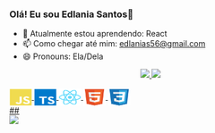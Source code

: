 ### Olá! Eu sou Edlania Santos👋
- 🌱 Atualmente estou aprendendo: React
- 📫 Como chegar até mim: edlanias56@gmail.com
- 😄 Pronouns: Ela/Dela

<div align="center">
  <a href="https://github.com/edlaniasantos">
  <img height="180em" src="https://github-readme-stats.vercel.app/api?username=edlaniasantos&show_icons=true&theme=radical&include_all_commits=true&count_private=true"/>
  <img height="180em" src="https://github-readme-stats.vercel.app/api/top-langs/?username=edlaniasantos&layout=compact&langs_count=7&theme=radical"/>
</div>
<div style="display: inline_block"><br>
  <img align="center" alt="Edlania-Js" height="30" width="40" src="https://raw.githubusercontent.com/devicons/devicon/master/icons/javascript/javascript-plain.svg">
  <img align="center" alt="Edlania-Ts" height="30" width="40" src="https://raw.githubusercontent.com/devicons/devicon/master/icons/typescript/typescript-plain.svg">
  <img align="center" alt="Edlania-React" height="30" width="40" src="https://raw.githubusercontent.com/devicons/devicon/master/icons/react/react-original.svg">
  <img align="center" alt="Edlania-HTML" height="30" width="40" src="https://raw.githubusercontent.com/devicons/devicon/master/icons/html5/html5-original.svg">
  <img align="center" alt="Edlania-CSS" height="30" width="40" src="https://raw.githubusercontent.com/devicons/devicon/master/icons/css3/css3-original.svg">
</div>
  ##
  
<div>
<a href="https://www.linkedin.com/in/edlania-santos-44549624b/" target="_blank"><img src="https://img.shields.io/badge/-LinkedIn-%230077B5?style=for-the-badge&logo=linkedin&logoColor=white" target="_blank"></a> 
</div>
